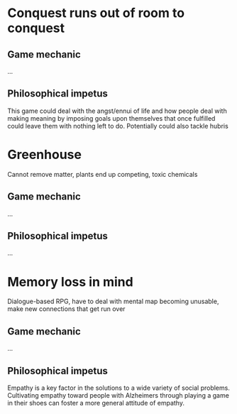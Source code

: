 # Conquest runs out of room to conquest

## Game mechanic

...

## Philosophical impetus

This game could deal with the angst/ennui of life and how people deal with making meaning by imposing goals upon themselves that once fulfilled could leave them with nothing left to do. Potentially could also tackle hubris

# Greenhouse

Cannot remove matter, plants end up competing, toxic chemicals

## Game mechanic

...

## Philosophical impetus

...

# Memory loss in mind

Dialogue-based RPG, have to deal with mental map becoming unusable, make new
connections that get run over

## Game mechanic

...

## Philosophical impetus

Empathy is a key factor in the solutions to a wide variety of social problems.
Cultivating empathy toward people with Alzheimers through playing a game in
their shoes can foster a more general attitude of empathy.

